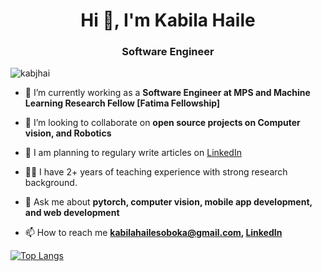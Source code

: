 <h1 align="center">Hi 👋, I'm Kabila Haile</h1>
<h3 align="center">Software Engineer</h3>

<p align="left"> <img src="https://komarev.com/ghpvc/?username=kabjhai" alt="kabjhai" /> </p>

- 🔭 I’m currently working as a **Software Engineer at MPS and Machine Learning Research Fellow [Fatima Fellowship]**

- 👯 I’m looking to collaborate on **open source projects on Computer vision, and Robotics**

- 📝 I am planning to regulary write articles on [LinkedIn](https://www.linkedin.com/in/kabila-haile/)

- 👨‍🏫 I have 2+ years of teaching experience with strong research background. 

- 💬 Ask me about **pytorch, computer vision, mobile app development, and web development**

- 📫 How to reach me **kabilahailesoboka@gmail.com, [LinkedIn](https://www.linkedin.com/in/kabila-haile/)**

[![Top Langs](https://github-readme-stats.vercel.app/api/top-langs/?username=kabjhai&count_private=true)](https://github.com/anuraghazra/github-readme-stats)

<!-- <img align="center" src="https://github-readme-stats.vercel.app/api?username=kabjhai&show_icons=true&count_private=true" alt="kabjhai" /> -->
